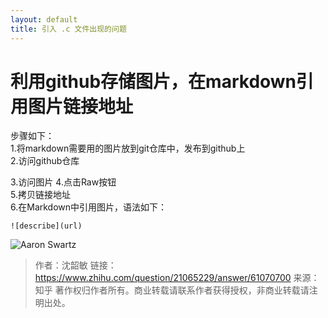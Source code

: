 ```yaml
---
layout: default
title: 引入 .c 文件出现的问题
---  
```


# 利用github存储图片，在markdown引用图片链接地址
步骤如下：  
1.将markdown需要用的图片放到git仓库中，发布到github上   
2.访问github仓库

3.访问图片
4.点击Raw按钮  
5.拷贝链接地址  
6.在Markdown中引用图片，语法如下：  

	![describe](url)
	
![Aaron Swartz](https://raw.githubusercontent.com/smshen/MarkdownPhotos/master/Res/test.jpg)  

>作者：沈韶敏
链接：https://www.zhihu.com/question/21065229/answer/61070700
来源：知乎
著作权归作者所有。商业转载请联系作者获得授权，非商业转载请注明出处。